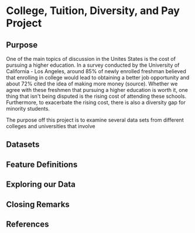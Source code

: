 # College, Tuition, Diversity, and Pay Project

Purpose
------------------------
One of the main topics of discussion in the Unites States is the cost of pursuing a higher education. In a survey conducted by the University of California - Los Angeles, around 85% of newly enrolled freshman believed that enrolling in college would lead to obtaining a better job opportunity and about 72% cited the idea of making more money (source). Whether we agree with these freshmen that pursuing a higher education is worth it, one thing that isn't being disputed is the rising cost of attending these schools. Furthermore, to exacerbate the rising cost, there is also a diversity gap for minority students.

The purpose off this project is to examine several data sets from different colleges and universities that involve 

Datasets
------------------------


Feature Definitions
------------------------


Exploring our Data
------------------------


Closing Remarks
------------------------


References
------------------------
